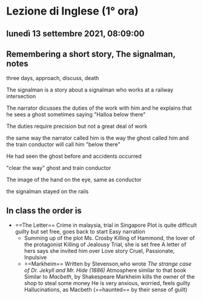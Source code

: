 # Lezione di Inglese (1° ora)

## lunedì 13 settembre 2021, 08:09:00

## Remembering a short story, The signalman, notes


three days,
approach, discuss, death

The signalman is a story about a signalman who works at a railway intersection

The narrator dicusses the duties of the work with him and he explains that he sees a ghost sometimes saying "Halloa below there"

The duties require precision but not a great  deal of work

the same way the narrator called him is the way the ghost called him and the train conductor will call him "below there"

He had seen the ghost before and accidents occurred

"clear the way" ghost and train conductor

The image of the hand on the eye, same as conductor

the signalman stayed on the rails

## In class the order is
* ==The Letter==
Crime in malaysia, trial in Singapore
Plot is quite difficult
guilty but set free, goes back to start
Easy narration
	*	Summing up of the plot
	   Ms. Crosby
	   Killing of Hammond, the lover of the protagonist
	   Killing of Jealousy
	   Trial, she is set free
	   A letter of hers says she invited him over
	   Love story
	   Cruel, Passionate, Inpulsive
   * ==Markheim==
   Written by Stevenson,who wrote _The strange case of Dr. Jekyll and Mr. Hide (1886)_
   Atmosphere similar to that book
    Similar to _Macbeth_, by Shakespeare
    Markheim kills the owner of the shop to steal some money
    He is very anxious, worried, feels guilty
    Hallucinations, as Macbeth (==haunted== by their sense of guilt)
    
<!--stackedit_data:
eyJoaXN0b3J5IjpbLTYyMjIxOTM5MywxMjA5MjY1OTQwLDEwND
k0MjAzOTAsLTk1NzQ0NzYyNF19
-->
